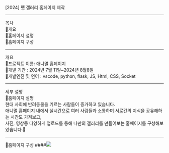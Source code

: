 [2024] 펫 갤러리 홈페이지 제작

--------------------------------------------
목차
<br/>🥕개요
<br/>🥕홈페이지 설명
<br/>🥕홈페이지 구성

--------------------------------------------
개요
<br/>🥕프로젝트 이름: 애니멀 홈페이지
<br/>🥕개발 기간 : 2024년 7월 11일~2024년 8월8일
<br/>🥕개발엔진 및 언어 : vscode, python, flask, JS, Html, CSS, Socket

---------------------------------------------------
세부 설명
<br/>🥕홈페이지 설명
<br/> 현대 사회에 반려동물을 기르는 사람들이 증가하고 있습니다.
<br/> 애니멀 홈페이지 내에서 실시간으로 여러 사람들과 소통하며 서로간의 지식을 공유해하는 시간도 가져보고, 
<br/> 사진, 영상등 다양하게 업로드를 통해 나만의 갤러리를 만들어보는 홈페이지를 구성해보았습니다.🐻

---------------------------------------------------

🥕홈페이지 구성
 ####<img src="./img/main.jpg">

